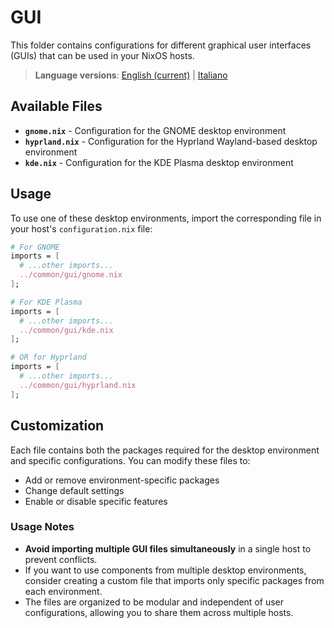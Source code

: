 # GUI

This folder contains configurations for different graphical user interfaces (GUIs) that can be used in your NixOS hosts.

> **Language versions**: [English (current)](README.md) | [Italiano](README.it.md)

## Available Files

- **`gnome.nix`** - Configuration for the GNOME desktop environment
- **`hyprland.nix`** - Configuration for the Hyprland Wayland-based desktop environment
- **`kde.nix`** - Configuration for the KDE Plasma desktop environment

## Usage

To use one of these desktop environments, import the corresponding file in your host's `configuration.nix` file:

```nix
# For GNOME
imports = [
  # ...other imports...
  ../common/gui/gnome.nix
];

# For KDE Plasma
imports = [
  # ...other imports...
  ../common/gui/kde.nix
];

# OR for Hyprland
imports = [
  # ...other imports...
  ../common/gui/hyprland.nix
];
```

## Customization

Each file contains both the packages required for the desktop environment and specific configurations. You can modify these files to:

- Add or remove environment-specific packages
- Change default settings
- Enable or disable specific features

### Usage Notes

- **Avoid importing multiple GUI files simultaneously** in a single host to prevent conflicts.
- If you want to use components from multiple desktop environments, consider creating a custom file that imports only specific packages from each environment.
- The files are organized to be modular and independent of user configurations, allowing you to share them across multiple hosts.
